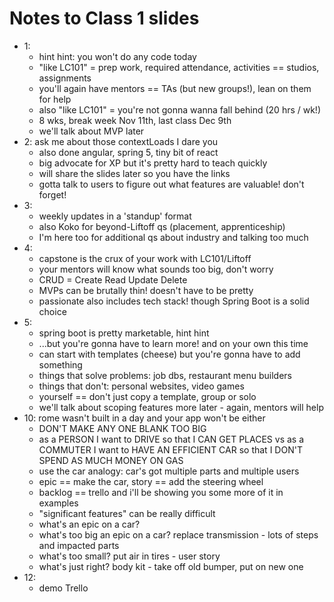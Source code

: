 # Notes to Class 1 slides

* 1:
  * hint hint: you won't do any code today
  * "like LC101" = prep work, required attendance, activities == studios, assignments
  * you'll again have mentors == TAs (but new groups!), lean on them for help
  * also "like LC101" = you're not gonna wanna fall behind (20 hrs / wk!)
  * 8 wks, break week Nov 11th, last class Dec 9th
  * we'll talk about MVP later
* 2: ask me about those contextLoads I dare you
  * also done angular, spring 5, tiny bit of react
  * big advocate for XP but it's pretty hard to teach quickly
  * will share the slides later so you have the links
  * gotta talk to users to figure out what features are valuable! don't forget!
* 3:
  * weekly updates in a 'standup' format
  * also Koko for beyond-Liftoff qs (placement, apprenticeship)
  * I'm here too for additional qs about industry and talking too much
* 4:
  * capstone is the crux of your work with LC101/Liftoff
  * your mentors will know what sounds too big, don't worry
  * CRUD = Create Read Update Delete
  * MVPs can be brutally thin! doesn't have to be pretty
  * passionate also includes tech stack! though Spring Boot is a solid choice
* 5:
  * spring boot is pretty marketable, hint hint
  * ...but you're gonna have to learn more! and on your own this time
  * can start with templates (cheese) but you're gonna have to add something
  * things that solve problems: job dbs, restaurant menu builders
  * things that don't: personal websites, video games
  * yourself == don't just copy a template, group or solo
  * we'll talk about scoping features more later - again, mentors will help
* 10: rome wasn't built in a day and your app won't be either
  * DON'T MAKE ANY ONE BLANK TOO BIG
  * as a PERSON I want to DRIVE so that I CAN GET PLACES vs as a COMMUTER I want to HAVE AN EFFICIENT CAR so that I DON'T SPEND AS MUCH MONEY ON GAS
  * use the car analogy: car's got multiple parts and multiple users
  * epic == make the car, story == add the steering wheel
  * backlog == trello and i'll be showing you some more of it in examples
  * "significant features" can be really difficult
  * what's an epic on a car?
  * what's too big an epic on a car? replace transmission - lots of steps and impacted parts
  * what's too small? put air in tires - user story
  * what's just right? body kit - take off old bumper, put on new one
* 12:
  * demo Trello
